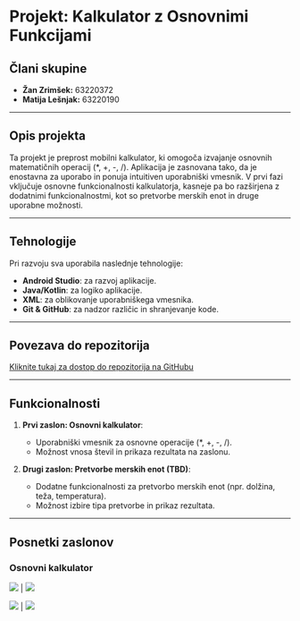# Projekt: Kalkulator z Osnovnimi Funkcijami

## Člani skupine
- **Žan Zrimšek:** 63220372
- **Matija Lešnjak:** 63220190

---

## Opis projekta
Ta projekt je preprost mobilni kalkulator, ki omogoča izvajanje osnovnih matematičnih operacij (*, +, -, /). Aplikacija je zasnovana tako, da je enostavna za uporabo in ponuja intuitiven uporabniški vmesnik. V prvi fazi vključuje osnovne funkcionalnosti kalkulatorja, kasneje pa bo razširjena z dodatnimi funkcionalnostmi, kot so pretvorbe merskih enot in druge uporabne možnosti.

---

## Tehnologije
Pri razvoju sva uporabila naslednje tehnologije:
- **Android Studio**: za razvoj aplikacije.
- **Java/Kotlin**: za logiko aplikacije.
- **XML**: za oblikovanje uporabniškega vmesnika.
- **Git & GitHub**: za nadzor različic in shranjevanje kode.

---

## Povezava do repozitorija
[Kliknite tukaj za dostop do repozitorija na GitHubu](https://github.com/wirexid/Kalkulator)

---

## Funkcionalnosti
1. **Prvi zaslon: Osnovni kalkulator**:
   - Uporabniški vmesnik za osnovne operacije (*, +, -, /).
   - Možnost vnosa števil in prikaza rezultata na zaslonu.

2. **Drugi zaslon: Pretvorbe merskih enot (TBD)**:
   - Dodatne funkcionalnosti za pretvorbo merskih enot (npr. dolžina, teža, temperatura).
   - Možnost izbire tipa pretvorbe in prikaz rezultata.

---

## Posnetki zaslonov
### Osnovni kalkulator

![](https://github.com/user-attachments/assets/ac106a3f-b5bf-4d8d-8a2b-0563dee2d51d)  |  ![](https://github.com/user-attachments/assets/b89f9589-0e61-4d03-88d3-34f3c6a2a94a)

![](https://github.com/user-attachments/assets/1fb3eb34-ec3c-433c-b682-19b7f3547490)  |  ![](https://github.com/user-attachments/assets/3ac33df1-94a9-4e30-8772-795c5b95d58e)

